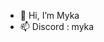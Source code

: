 - 👋 Hi, I’m Myka
- 📫 Discord : myka

<!---
Mykaaaa/Mykaaaa is a ✨ special ✨ repository because its `README.md` (this file) appears on your GitHub profile.
You can click the Preview link to take a look at your changes.
--->
